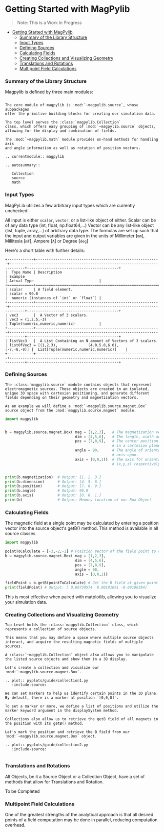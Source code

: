 # Getting Started with MagPylib

>Note: This is a Work in Progress
- [Getting Started with MagPylib](#getting-started-with-magpylib)
    - [Summary of the Library Structure](#summary-of-the-library-structure)
    - [Input Types](#input-types)
    - [Defining Sources](#defining-sources)
    - [Calculating Fields](#calculating-fields)
    - [Creating Collections and Visualizing Geometry](#creating-collections-and-visualizing-geometry)
    - [Translations and Rotations](#translations-and-rotations)
    - [Multipoint Field Calculations](#multipoint-field-calculations)

### Summary of the Library Structure 

Magpylib is defined by three main modules:

```eval_rst

The core module of magpylib is :mod:`~magpylib.source`, whose subpackages
offer the primitive building blocks for creating our simulation data.

The top level serves the :class:`magpylib.Collection`
class, which offers easy grouping of :mod:`~magpylib.source` objects,
allowing for the display and combination of fields.

The :mod:`~magpylib.math` module provides on-hand methods for handling axis
and angle information as well as rotation of position vectors.

.. currentmodule:: magpylib

.. autosummary::

   Collection
   source
   math

```

### Input Types

MagPyLib utilizes a few arbitrary input types which are currently unchecked. 

All input is either `scalar`, `vector`, or a list-like object of either.
Scalar can be of any data type (int, float, np.float64,...)
Vector can be any list-like object (list, tuple, array,...) of arbitrary data type.
The formulas are set up such that the input and output variables are given in the units of 
Millimeter [`mm`], Millitesla [`mT`], Ampere [`A`] or Degree [`deg`]

Here's a short table with further details:


```eval_rst
+------------+---------------------------------------------------------+-----------------------------------------------------------------------------+------------------------------------------+
|  Type Name | Description                                             | Example                                                                     | Actual Type                              |
+============+=========================================================+=============================================================================+==========================================+
| scalar     | A field element.                                        | scalar = 90.0                                                               |  numeric (instances of `int` or `float`) |
+------------+---------------------------------------------------------+-----------------------------------------------------------------------------+------------------------------------------+
| vec3       |  A Vector of 3 scalars.                                 | vec3 = (1,2.5,-3)                                                           | Tuple(numeric,numeric,numeric)           |
+------------+---------------------------------------------------------+-----------------------------------------------------------------------------+------------------------------------------+
| listVec3   |  A List Containing an N amount of Vectors of 3 scalars. | listOfVec3 = [(1,2,3),              (4.0,5.0,6.0),              (-7,-8,-9)] |  List[Tuple(numeric,numeric,numeric)]    |
+------------+---------------------------------------------------------+-----------------------------------------------------------------------------+------------------------------------------+
```

### Defining Sources

```eval_rst
The :class:`magpylib.source` module contains objects that represent electromagnetic sources. These objects are created in an isolated, unique 3D space with cartesian positioning, and generate different fields depending on their geometry and magnetization vectors.

As an example we will define a :mod:`~magpylib.source.magnet.Box` source object from the :mod:`magpylib.source.magnet` module.
```


```python
import magpylib


b = magpylib.source.magnet.Box( mag = [1,2,3],   # The magnetization vector in microTesla.
                                dim = [4,5,6],   # The length, width and height of our box in mm.
                                pos = [7,8,9],   # The center position of this magnet 
                                                 # in a cartesian plane.
                                angle = 90,      # The angle of orientation around the given
                                                 # axis upon.
                                axis = (0,0,1))  # The axis for orientation, 
                                                 # (x,y,z) respectively.)


print(b.magnetization)  # Output: [1. 2. 3.]
print(b.dimension)      # Output: [4. 5. 6.]
print(b.position)       # Output: [7. 8. 9.]
print(b.angle)          # Output: 90.0
print(b.axis)           # Output: [0. 0. 1.]
print(b)                # Output: Memory location of our Box Object

```
### Calculating Fields

The magnetic field at a single point may be calculated by entering a position vector into the source object's getB() method. This method is available in all source classes.

```python
import magpylib         

pointToCalculate = [-3,-2,-1] # Position Vector of the field point to calculate
b = magpylib.source.magnet.Box( mag = [1,2,3],   
                                dim = [4,5,6],  
                                pos = [7,8,9],  
                                angle = 90,     
                                axis = (0,0,1))

fieldPoint = b.getB(pointToCalculate) # Get the B field at given point
print(fieldPoint) # Output: [ 0.00730574  0.00181691 -0.00190384] 
```

This is most effective when paired with matplotlib, allowing you to visualize your simulation data.

### Creating Collections and Visualizing Geometry

```eval_rst
Top Level holds the :class:`magpylib.Collection` class, which represents a collection of source objects. 

This means that you may define a space where multiple source objects interact, and acquire the resulting magnetic fields of multiple sources. 

A :class:`~magpylib.Collection` object also allows you to manipulate the listed source objects and show them in a 3D display.

Let's create a collection and visualize our :mod:`~magpylib.source.magnet.Box`.

.. plot:: pyplots/guide/collection1.py
   :include-source:

We can set markers to help us identify certain points in the 3D plane. By default, there is a marker at position `[0,0,0]`.

To set a marker or more, we define a list of positions and utilize the marker keyword argument in the displaySystem method.

Collections also allow us to retrieve the getB field of all magnets in the position with its getB() method. 

Let's mark the position and retrieve the B field from our :mod:`~magpylib.source.magnet.Box` object.

.. plot:: pyplots/guide/collection2.py
   :include-source:


```

### Translations and Rotations

All Objects, be it a Source Object or a Collection Object, have a set of methods that allow for Translations and Rotation.



To be Completed

### Multipoint Field Calculations

One of the greatest strengths of the analytical approach is that all desired points of a field computation may be done in parallel, reducing computation overhead.



